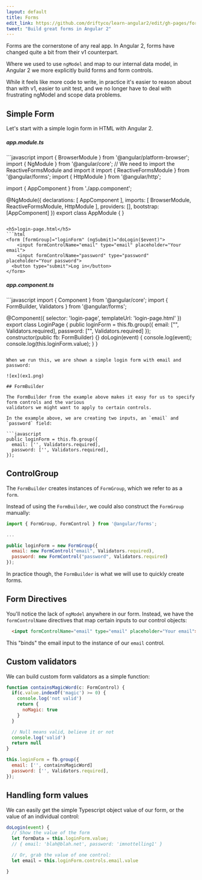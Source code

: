```yaml
---
layout: default
title: Forms
edit_link: https://github.com/driftyco/learn-angular2/edit/gh-pages/forms/index.md
tweet: "Build great forms in Angular 2"
---
```


Forms are the cornerstone of any real app. In Angular 2, forms have changed quite a bit from their v1 counterpart.

Where we used to use `ngModel` and map to our internal data model, in Angular 2 we more explicitly build forms and form controls.

While it feels like more code to write, in practice it's easier to reason about than with v1, easier to unit test, and we no longer have to deal with frustrating ngModel and scope data problems.

## Simple Form

Let's start with a simple login form in HTML with Angular 2.

<h5>app.module.ts</h5>
```javascript
import { BrowserModule } from '@angular/platform-browser';
import { NgModule } from '@angular/core';
// We need to import the ReactiveFormsModule and import it
import { ReactiveFormsModule } from '@angular/forms';
import { HttpModule } from '@angular/http';

import { AppComponent } from './app.component';

@NgModule({
  declarations: [
    AppComponent
  ],
  imports: [
    BrowserModule,
    ReactiveFormsModule,
    HttpModule
  ],
  providers: [],
  bootstrap: [AppComponent]
})
export class AppModule { }
```

<h5>login-page.html</h5>
```html
<form [formGroup]="loginForm" (ngSubmit)="doLogin($event)">
    <input formControlName="email" type="email" placeholder="Your email">
    <input formControlName="password" type="password" placeholder="Your password">
  <button type="submit">Log in</button>
</form>
```

<h5>app.component.ts</h5>
```javascript
import { Component } from '@angular/core';
import { FormBuilder, Validators } from '@angular/forms';

@Component({
  selector: 'login-page',
  templateUrl: 'login-page.html'
})
export class LoginPage {
  public loginForm = this.fb.group({
    email: ["", Validators.required],
    password: ["", Validators.required]
  });
  constructor(public fb: FormBuilder) {}
  doLogin(event) {
    console.log(event);
    console.log(this.loginForm.value);
  }
}

```

When we run this, we are shown a simple login form with email and password:

![ex](ex1.png)

## FormBuilder

The FormBuilder from the example above makes it easy for us to specify form controls and the various
validators we might want to apply to certain controls.

In the example above, we are creating two inputs, an `email` and `password` field:

```javascript
public loginForm = this.fb.group({
  email: ['', Validators.required],
  password: ['', Validators.required],
});
```

## ControlGroup

The `FormBuilder` creates instances of `FormGroup`, which we refer to as a `form`.

Instead of using the `FormBuilder`, we could also construct the `FormGroup` manually:

```javascript
import { FormGroup, FormControl } from '@angular/forms';

...

public loginForm = new FormGroup({
  email: new FormControl("email", Validators.required),
  password: new FormControl("password", Validators.required)
});
```
In practice though, the `FormBuilder` is what we will use to quickly create forms.

## Form Directives

You'll notice the lack of `ngModel` anywhere in our form. Instead, we have the `formControlName` directives that map certain inputs to our control objects:

```html
  <input formControlName="email" type="email" placeholder="Your email">
```

This "binds" the email input to the instance of our `email` control.

## Custom validators

We can build custom form validators as a simple function:

```javascript
function containsMagicWord(c: FormControl) {
  if(c.value.indexOf('magic') >= 0) {
    console.log('not valid')
    return {
      noMagic: true
    }
  }

  // Null means valid, believe it or not
  console.log('valid')
  return null
}

this.loginForm = fb.group({
  email: ['', containsMagicWord]
  password: ['', Validators.required],
});
```

## Handling form values

We can easily get the simple Typescript object value of our form, or the value of an individual control:

```javascript
doLogin(event) {
  // Show the value of the form
  let formData = this.loginForm.value;
  // { email: 'blah@blah.net', password: 'imnottelling1' }

  // Or, grab the value of one control:
  let email = this.loginForm.controls.email.value

}
```
